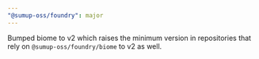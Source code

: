 ```yaml
---
"@sumup-oss/foundry": major
---
```


Bumped biome to v2 which raises the minimum version in repositories that rely on `@sumup-oss/foundry/biome` to v2 as well.
